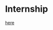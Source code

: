 # Internship

[here]([https://drive.google.com/drive/folders/1YdEcKw7FBkDsh9VBWoGhhnjtK7N5Ory-?usp=sharing])
